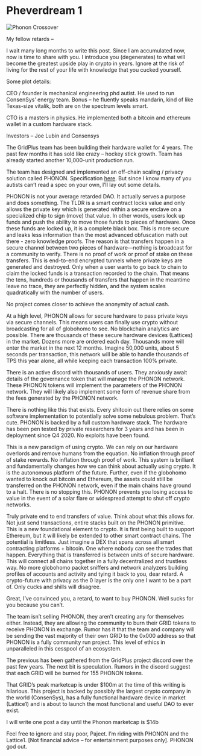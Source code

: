 # Pheverdream 1

![Phonon Crossover](/main/assets/p1.jpg)

My fellow retards – 

I wait many long months to write this post. Since I am accumulated now, now is time to share with you. I introduce you (degenerates) to what will become the greatest upside play in crypto in years. Ignore at the risk of living for the rest of your life with knowledge that you cucked yourself.

Some plot details:

CEO / founder is mechanical engineering phd autist. He used to run ConsenSys’ energy team. Bonus – he fluently speaks mandarin, kind of like Texas-size vitalik, both are on the spectrum levels smart. 

CTO is a masters in physics. He implemented both a bitcoin and ethereum wallet in a custom hardware stack.

Investors – Joe Lubin and Consensys

The GridPlus team has been building their hardware wallet for 4 years. The past few months it has sold like crazy – hockey stick growth. Team has already started another 10,000-unit production run.

The team has designed and implemented an off-chain scaling / privacy solution called PHONON. Specification [here](phonon.network/). But since I know many of you autists can’t read a spec on your own, I’ll lay out some details.

PHONON is not your average retarded DAO. It actually serves a purpose and does something. The TLDR is a smart contract locks value and only allows the private key which is generated within a secure enclave on a specialized chip to sign (move) that value. In other words, users lock up funds and push the ability to move those funds to pieces of hardware. Once these funds are locked up, it is a complete black box. This is more secure and leaks less information than the most advanced obfuscation math out there - zero knowledge proofs. The reason is that transfers happen in a secure channel between two pieces of hardware—nothing is broadcast for a community to verify. There is no proof of work or proof of stake on these transfers. This is end-to-end encrypted tunnels where private keys are generated and destroyed. Only when a user wants to go back to chain to claim the locked funds is a transaction recorded to the chain. That means the tens, hundreds or thousands of transfers that happen in the meantime leave no trace, they are perfectly hidden, and the system scales quadratically with the number of users.

No project comes closer to achieve the anonymity of actual cash.

At a high level, PHONON allows for secure hardware to pass private keys via secure channels. This means users can finally use crypto without broadcasting for all of globohomo to see. No blockchain analytics are possible. There are thousands of these secure hardware devices (Lattices) in the market. Dozens more are ordered each day. Thousands more will enter the market in the next 12 months. Imagine 50,000 units, about 5 seconds per transaction, this network will be able to handle thousands of TPS this year alone, all while keeping each transaction 100% private.

There is an active discord with thousands of users. They anxiously await details of the governance token that will manage the PHONON network. These PHONON tokens will implement the parameters of the PHONON network. They will likely also implement some form of revenue share from the fees generated by the PHONON network.

There is nothing like this that exists. Every shitcoin out there relies on some software implementation to potentially solve some nebulous problem. That’s cute. PHONON is backed by  a full custom hardware stack. The hardware has been pen tested by private researchers for 3 years and has been in deployment since Q4 2020. No exploits have been found.

This is a new paradigm of using crypto. We can rely on our hardware overlords and remove humans from the equation. No inflation through proof of stake rewards. No inflation through proof of work. This system is brilliant and fundamentally changes how we can think about actually using crypto. It is the autonomous platform of the future. Further, even if the globohomo wanted to knock out bitcoin and Ethereum, the assets could still be transferred on the PHONON network, even if the main chains have ground to a halt. There is no stopping this. PHONON prevents you losing access to value in the event of a solar flare or widespread attempt to shut off crypto networks.

Truly private end to end transfers of value. Think about what this allows for. Not just send transactions, entire stacks built on the PHONON primitive. This is a new foundational element to crypto. It is first being built to support Ethereum, but it will likely be extended to other smart contract chains. The potential is limitless. Just imagine a DEX that spans across all smart contracting platforms + bitcoin. One where nobody can see the trades that happen. Everything that is transferred is between units of secure hardware. This will connect all chains together in a fully decentralized and trustless way. No more globohomo packet sniffers and network analyzers building profiles of accounts and activity and tying it back to you, dear retard. A crypto-future with privacy as the 0 layer is the only one I want to be a part of. Only cucks and shills will disagree.

Great, I’ve convinced you, a retard, to want to buy PHONON. Well sucks for you because you can’t.

The team isn’t selling PHONON, they aren’t creating any for themselves either. Instead, they are allowing the community to burn their GRID tokens to receive PHONON in exchange. Rumor has it that the team and company will be sending the vast majority of their own GRID to the 0x000 address so that PHONON is a fully community run project. This level of ethics in unparalleled in this cesspool of an ecosystem.

The previous has been gathered from the GridPlus project discord over the past few years. The next bit is speculation. Rumors in the discord suggest that each GRID will be burned for 155 PHONON tokens.

That GRID’s peak marketcap is under $100m at the time of this writing is hilarious. This project is backed by possibly the largest crypto company in the world (ConsenSys), has a fully functional hardware device in market (Lattice1) and is about to launch the most functional and useful DAO to ever exist.

I will write one post a day until the Phonon marketcap is $14b

Feel free to ignore and stay poor, Pajeet. I’m riding with PHONON and the Lattice1. [Not financial advice – for entertainment purposes only]. PHONON god out.
